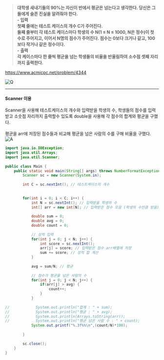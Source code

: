 


> **대학생 새내기들의 90%는 자신이 반에서 평균은 넘는다고 생각한다. 당신은 그들에게 슬픈 진실을 알려줘야 한다.<br>- 입력<br>첫째 줄에는 테스트 케이스의 개수 C가 주어진다.<br>둘째 줄부터 각 테스트 케이스마다 학생의 수 N(1 ≤ N ≤ 1000, N은 정수)이 첫 수로 주어지고, 이어서 N명의 점수가 주어진다. 점수는 0보다 크거나 같고, 100보다 작거나 같은 정수이다.<br>- 출력<br>각 케이스마다 한 줄씩 평균을 넘는 학생들의 비율을 반올림하여 소수점 셋째 자리까지 출력한다.** <br>

https://www.acmicpc.net/problem/4344

![Q](https://img1.daumcdn.net/thumb/R1280x0/?scode=mtistory2&fname=https%3A%2F%2Fblog.kakaocdn.net%2Fdn%2Fb5d7Rr%2FbtrHJbd7beS%2FMwxkFKw3t3Z0Y5zsZKSfY1%2Fimg.png "Q")

------------

#### Scanner 이용
Scanner을 사용해 테스트케이스의 개수와 입력받을 학생의 수, 학생들의 점수를 입력받고 소숫점 자리까지 출력할수 있도록 double을 사용해 각 점수의 합계와 평균을 구했다. <br>
 <br>
평균을 arr에 저장된 점수들과 비교해 평균을 넘은 사람의 수를 구해 비율을 구했다. <br>
![A](https://img1.daumcdn.net/thumb/R1280x0/?scode=mtistory2&fname=https%3A%2F%2Fblog.kakaocdn.net%2Fdn%2FnCaxS%2FbtrHDPjCHyb%2FzLZCUYJKqnhFK9l3SlRil0%2Fimg.png "A")

```java
import java.io.IOException;
import java.util.Arrays;
import java.util.Scanner;
 
public class Main {
    public static void main(String[] args) throws NumberFormatException, IOException{
        Scanner sc = new Scanner(System.in);
        
        int C = sc.nextInt(); // 테스트케이스의 개수 
        
        
        for(int i = 0; i < C; i++) {
            int N = sc.nextInt(); // 입력받을 학생의 수
            int[] arr = new int[N]; // 입력받은 점수 모음 (학생의 수만큼 받음)
            
            double sum = 0;
            double avg = 0;
            double count = 0;
            
            // 성적 입력
            for(int j = 0; j < N; j++) {
                int score = sc.nextInt();
                arr[j] = score; // 입력받은 점수 arr배열에 저장
                sum += score; // 성적 합 계산
            }
            
            avg = sum/N; // 평균
            
            // 점수가 평균을 넘은 사람의 수
            for(int j = 0; j < N; j++) {
                if(arr[j] > avg) {
                    count++;
                }
            }
 
//            System.out.println("합계 : " + sum);
//            System.out.println("평균 : " + avg);
//            System.out.println(Arrays.toString(arr));
//            System.out.println("평균 넘은 사람 수 : " + count);
            System.out.printf("%.3f%%\n",(count/N)*100);
 
        }
        
        sc.close();
    }
}


```
